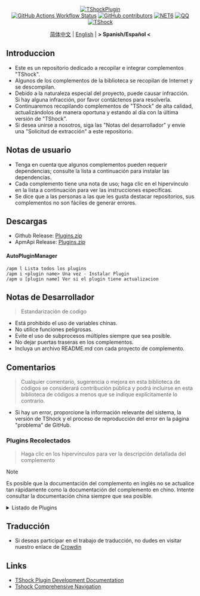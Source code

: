 <div align="center">
  
[![TShockPlugin](https://socialify.git.ci/UnrealMultiple/TShockPlugin/image?description=1&descriptionEditable=A%20TShock%20Chinese%20Plugin%20Collection%20Repository&forks=1&issues=1&language=1&logo=https%3A%2F%2Fgithub.com%2FUnrealMultiple%2FTShockPlugin%2Fblob%2Fmaster%2Ficon.png%3Fraw%3Dtrue&name=1&pattern=Circuit%20Board&pulls=1&stargazers=1&theme=Auto)](https://github.com/UnrealMultiple/TShockPlugin)  
[![GitHub Actions Workflow Status](https://img.shields.io/github/actions/workflow/status/UnrealMultiple/TShockPlugin/.github%2Fworkflows%2Fbuild.yml)](https://github.com/UnrealMultiple/TShockPlugin/actions)
[![GitHub contributors](https://img.shields.io/github/contributors/UnrealMultiple/TShockPlugin?style=flat)](https://github.com/UnrealMultiple/TShockPlugin/graphs/contributors)
[![NET6](https://img.shields.io/badge/Core-%20.NET_6-blue)](https://dotnet.microsoft.com/zh-cn/)
[![QQ](https://img.shields.io/badge/QQ-EB1923?logo=tencent-qq&logoColor=white)](https://qm.qq.com/cgi-bin/qm/qr?k=54tOesIU5g13yVBNFIuMBQ6AzjgE6f0m&jump_from=webapi&authKey=6jzafzJEqQGzq7b2mAHBw+Ws5uOdl83iIu7CvFmrfm/Xxbo2kNHKSNXJvDGYxhSW)
[![TShock](https://img.shields.io/badge/TShock5.2.0-2B579A.svg?&logo=TShock&logoColor=white)](https://github.com/Pryaxis/TShock)

[简体中文](README.md) | [English](README.en-US.md) | **&gt; Spanish/Español &lt;**

</div>

## Introduccion
- Este es un repositorio dedicado a recopilar e integrar complementos "TShock".
- Algunos de los complementos de la biblioteca se recopilan de Internet y se descompilan.
- Debido a la naturaleza especial del proyecto, puede causar infracción. Si hay alguna infracción, por favor contáctenos para resolverla.
- Continuaremos recopilando complementos de "TShock" de alta calidad, actualizándolos de manera oportuna y estando al día con la última versión de "TShock".
- Si desea unirse a nosotros, siga las "Notas del desarrollador" y envíe una "Solicitud de extracción" a este repositorio.


## Notas de usuario

- Tenga en cuenta que algunos complementos pueden requerir dependencias; consulte la lista a continuación para instalar las dependencias.
- Cada complemento tiene una nota de uso; haga clic en el hipervínculo en la lista a continuación para ver las instrucciones específicas.
- Se dice que a las personas a las que les gusta destacar repositorios, sus complementos no son fáciles de generar errores.

## Descargas

- Github Release: [Plugins.zip](https://github.com/UnrealMultiple/TShockPlugin/releases/download/V1.0.0.0/Plugins.zip)
- ApmApi Release: [Plugins.zip](http://api.terraria.ink:11434/plugin/get_all_plugins)

#### AutoPluginManager
    /apm l Lista todos los plugins
    /apm i <plugin name> Una vez - Instalar Plugin
    /apm u [plugin name] Ver si el plugin tiene actualizacion

## Notas de Desarrollador

> Estandarización de codigo

- Está prohibido el uso de variables chinas.
- No utilice funciones peligrosas.
- Evite el uso de subprocesos múltiples siempre que sea posible.
- No dejar puertas traseras en los complementos.
- Incluya un archivo README.md con cada proyecto de complemento.

## Comentarios

> Cualquier comentario, sugerencia o mejora en esta biblioteca de códigos se considerará contribución pública y podrá incluirse en esta biblioteca de códigos a menos que se indique explícitamente lo contrario.

- Si hay un error, proporcione la información relevante del sistema, la versión de TShock y el proceso de reproducción del error en la página "problema" de GitHub.

### Plugins Recolectados

> Haga clic en los hipervínculos para ver la descripción detallada del complemento

> [!NOTE]
> Es posible que la documentación del complemento en inglés no se actualice tan rápidamente como la documentación del complemento en chino.
> Intente consultar la documentación china siempre que sea posible.

<Details>
<Summary>Listado de Plugins</Summary>

| Nombre del plugin | Porcentaje de traducción | Descripcion del Plugin  | Dependencias |
| :-: | :-: | :-: | :-: |
| [AdditionalPylons](./src/AdditionalPylons/README.md) | 90.0% | Colocar más pilones | [LazyAPI](./src/LazyAPI/README.md) |
| [AIChatPlugin](./src/AIChatPlugin/README.md) | 0.0% | AI聊天插件 |  |
| [AnnouncementBoxPlus](./src/AnnouncementBoxPlus/README.md) | 0.0% | Mejora la funcionalidad de la caja de anuncios | [LazyAPI](./src/LazyAPI/README.md) |
| [AutoAirItem](./src/AutoAirItem/README.md) | 0.0% | Botes de basura automáticos | [LazyAPI](./src/LazyAPI/README.md) |
| [AutoBroadcast](./src/AutoBroadcast/README.md) | 0.0% | Transmisión automática | [LazyAPI](./src/LazyAPI/README.md) |
| [AutoClear](./src/AutoClear/README.md) | 0.0% | Limpieza automática inteligente | [LazyAPI](./src/LazyAPI/README.md) |
| [AutoFish](./src/AutoFish/README.md) | 0.0% | Pesca automática | [LazyAPI](./src/LazyAPI/README.md) |
| [AutoPluginManager](./src/AutoPluginManager/README.es-ES.md) | 69.1% | Actualice los complementos automáticamente con una sola tecla |  |
| [AutoReset](./src/AutoReset/README.md) | 0.0% | Reinicio completamente automático | [LazyAPI](./src/LazyAPI/README.md) |
| [AutoStoreItems](./src/AutoStoreItems/README.md) | 0.0% | Almacenamiento automático | [LazyAPI](./src/LazyAPI/README.md) |
| [AutoTeam](./src/AutoTeam/README.md) | 0.0% | Formación automática de equipos | [LazyAPI](./src/LazyAPI/README.md) |
| [Back](./src/Back/README.md) | 0.0% | Regresar al punto de muerte | [LazyAPI](./src/LazyAPI/README.md) |
| [BagPing](./src/BagPing/README.md) | 0.0% | Marcar las bolsas de tesoro en el mapa |  |
| [BanNpc](./src/BanNpc/README.md) | 0.0% | Previene la generación de monstruos | [LazyAPI](./src/LazyAPI/README.md) |
| [BedSet](./src/BedSet/README.md) | 0.0% | Establecer y registrar puntos de resurrección | [LazyAPI](./src/LazyAPI/README.md) |
| [BetterWhitelist](./src/BetterWhitelist/README.md) | 0.0% | Plugin de lista blanca | [LazyAPI](./src/LazyAPI/README.md) |
| [BridgeBuilder](./src/BridgeBuilder/README.md) | 0.0% | Construcción rápida de puentes | [LazyAPI](./src/LazyAPI/README.md) |
| [BuildMaster](./src/BuildMaster/README.md) | 0.0% | Modo Maestro Constructor para el Mini Juego Red Bean | [MiniGamesAPI](./src/MiniGamesAPI/README.md) |
| [CaiBot](./src/CaiBot/README.md) | 0.0% | Plugin adaptador CaiBot (Only support QQ) |  |
| [CaiBotLite](./src/CaiBotLite/README.md) | 0.0% | Plugin adaptador CaiBot (Only support QQ) |  |
| [CaiCustomEmojiCommand](./src/CaiCustomEmojiCommand/README.md) | 0.0% | Comando de emoji personalizado | [LazyAPI](./src/LazyAPI/README.md) |
| [CaiLib](./src/CaiLib/README.md) | 0.0% | Biblioteca de precarga de Cai | [SixLabors.ImageSharp]() |
| [CaiPacketDebug](./src/CaiPacketDebug/README.md) | 0.0% | Herramienta de depuración de paquetes Cai | [LazyAPI](./src/LazyAPI/README.md) [TrProtocol]() |
| [CaiRewardChest](./src/CaiRewardChest/README.md) | 0.0% | Convierte cofres generados naturalmente en cofres de recompensa que todos pueden reclamar una vez | [linq2db]() [LazyAPI](./src/LazyAPI/README.md) |
| [CGive](./src/CGive/README.md) | 0.0% | Comandos fuera de línea |  |
| [Challenger](./src/Challenger/README.md) | 100.0% | Modo Challenger |  |
| [Chameleon](./src/Chameleon/README.md) | 0.0% | Inicia sesión antes de entrar al servidor | [LazyAPI](./src/LazyAPI/README.md) |
| [ChattyBridge](./src/ChattyBridge/README.md) | 0.0% | Usado para el chat entre servidores | [LazyAPI](./src/LazyAPI/README.md) |
| [ChestRestore](./src/ChestRestore/README.md) | 0.0% | Objetos infinitos en servidores de recursos |  |
| [Chireiden.TShock.Omni](https://github.com/sgkoishi/yaaiomni/blob/master/README.md) | 0.0% | Otro plugin misceláneo para TShock - la parte central |  |
| [Chireiden.TShock.Omni.Misc](https://github.com/sgkoishi/yaaiomni/blob/master/README.md) | 0.0% | Otro plugin misceláneo para TShock - la parte miscelánea | [Chireiden.TShock.Omni](https://github.com/sgkoishi/yaaiomni/blob/master/README.md) |
| [CNPCShop](./src/CNPCShop/README.md) | 0.0% | Tienda personalizada de NPC |  |
| [ConsoleSql](./src/ConsoleSql/README.md) | 0.0% | Ejecutar sentencias SQL en la consola |  |
| [ConvertWorld](./src/ConvertWorld/README.md) | 0.0% | Convertir objetos del mundo al derrotar monstruos |  |
| [CreateSpawn](./src/CreateSpawn/README.md) | 0.0% | Generación de puntos de aparición | [LazyAPI](./src/LazyAPI/README.md) |
| [CriticalHit](./src/CriticalHit/README.md) | 0.0% | Indicación de golpe crítico |  |
| [Crossplay](https://github.com/UnrealMultiple/Crossplay/blob/main/README.md) | 0.0% | Permite el juego multiplataforma |  |
| [CustomMonster](./src/CustomMonster/README.md) | 0.0% | Personalizar, modificar y generar monstruos y jefes  |  |
| [DamageRuleLoot](./src/DamageRuleLoot/README.md) | 0.0% | Determinar la bolsa de tesoro caída basada en la relación de daño y transferir el cálculo de daño |  |
| [DamageStatistic](./src/DamageStatistic/README.md) | 100.0% | Mostrar el daño causado por cada jugador después de cada pelea de jefe |  |
| [DataSync](./src/DataSync/README.md) | 0.0% | Sincronización de progreso |  |
| [DeathDrop](./src/DeathDrop/README.md) | 100.0% | Botín aleatorio y personalizado al morir un monstruo |  |
| [DisableMonsLoot](./src/DisableMonsLoot/README.md) | 11.1% | Prohibir el botín de monstruos |  |
| [DonotFuck](./src/DonotFuck/README.md) | 15.0% | Prevenir groserías | [LazyAPI](./src/LazyAPI/README.md) |
| [DTEntryBlock](./src/DTEntryBlock/README.md) | 0.0% | Prevenir la entrada a mazmorras o templos |  |
| [Dummy](./src/Dummy/README.md) | 0.0% | Servidor de Pruebas (Ficticio) Para TEST | [LazyAPI](./src/LazyAPI/README.md) [TrProtocol]() |
| [DumpTerrariaID](./src/DumpTerrariaID/README.md) | 0.0% | Volcar las ID de Terraria |  |
| [DwTP](./src/DwTP/README.md) | 0.0% | Teletransportación por posicionamiento |  |
| [Economics.Core](./src/Economics.Core/README.md) | 0.0% | Plugin económico |  |
| [Economics.Deal](./src/Economics.Deal/README.md) | 0.0% | Plugin de comercio | [EconomicsAPI]() |
| [Economics.NPC](./src/Economics.NPC/README.md) | 0.0% | Recompensas personalizadas de monstruos | [EconomicsAPI]() |
| [Economics.Projectile](./src/Economics.Projectile/README.md) | 0.0% | Proyectiles personalizados | [EconomicsAPI]() [Economics.RPG](./src/Economics.RPG/README.md) |
| [Economics.Regain](./src/Economics.Regain/README.md) | 0.0% | Reciclaje de objetos | [EconomicsAPI]() |
| [Economics.RPG](./src/Economics.RPG/README.md) | 0.0% | Plugin RPG | [EconomicsAPI]() |
| [Economics.Shop](./src/Economics.Shop/README.md) | 0.0% | Plugin de tienda | [EconomicsAPI]() [Economics.RPG](./src/Economics.RPG/README.md) |
| [Economics.Skill](./src/Economics.Skill/README.md) | 0.0% | Plugin de habilidades | [EconomicsAPI]() [Jint]() [Economics.RPG](./src/Economics.RPG/README.md) |
| [Economics.Task](./src/Economics.Task/README.md) | 0.0% | Plugin de tareas | [EconomicsAPI]() [Economics.RPG](./src/Economics.RPG/README.md) |
| [Economics.WeaponPlus](./src/Economics.WeaponPlus/README.md) | 0.0% | Mejora de armas | [EconomicsAPI]() |
| [EndureBoost](./src/EndureBoost/README.md) | 0.0% | Otorga un buff específico cuando el jugador tiene una cantidad determinada de objetos |  |
| [EssentialsPlus](./src/EssentialsPlus/README.es-ES.md) | 99.2% | Comandos de gestión adicionales | [LazyAPI](./src/LazyAPI/README.md) |
| [Ezperm](./src/Ezperm/README.md) | 0.0% | Cambio por lotes de permisos | [LazyAPI](./src/LazyAPI/README.md) |
| [FishShop](https://github.com/UnrealMultiple/TShockFishShop/blob/master/README.md) | 0.0% | Tienda de peces |  |
| [GenerateMap](./src/GenerateMap/README.md) | 0.0% | Generar imágenes de mapas | [CaiLib](./src/CaiLib/README.md) |
| [GolfRewards](./src/GolfRewards/README.md) | 0.0% | Recompensas de golf |  |
| [GoodNight](./src/GoodNight/README.md) | 0.0% | Toque de queda |  |
| [HardPlayerDrop](./src/HardPlayerDrop/README.md) | 0.0% | Los jugadores en modo Hardcore sueltan corazones de vida al morir |  |
| [HelpPlus](./src/HelpPlus/README.md) | 0.0% | Corrige y mejora el comando de ayuda |  |
| [History](./src/History/README.md) | 0.0% | Registra un historial en formato de tabla |  |
| [HouseRegion](./src/HouseRegion/README.md) | 0.0% | Plugin de reclamación de tierras | [LazyAPI](./src/LazyAPI/README.md) |
| [Invincibility](./src/Invincibility/README.md) | 0.0% | Invencibilidad limitada en el tiempo |  |
| [ItemBox](./src/ItemBox/README.md) | 0.0% | Inventario fuera de línea |  |
| [ItemDecoration](./src/ItemDecoration/README.es-ES.md) | 100.0% | Muestra el spryte y texto de info y damage del item seleccionado | [LazyAPI](./src/LazyAPI/README.md) |
| [ItemPreserver](./src/ItemPreserver/README.md) | 50.0% | Conserva ítems específicos de la consumición |  |
| [JourneyUnlock](./src/JourneyUnlock/README.md) | 6.3% | Desbloquea ítems del modo Journey |  |
| [Lagrange.XocMat.Adapter](./src/Lagrange.XocMat.Adapter/README.md) | 0.0% | Plugin adaptador para el bot Lagrange.XocMat | [SixLabors.ImageSharp]() |
| [LazyAPI](./src/LazyAPI/README.md) | 0.0% | Biblioteca base para plugins | [linq2db]() |
| [LifemaxExtra](./src/LifemaxExtra/README.md) | 0.0% | Comer más frutas/cristales de vida | [LazyAPI](./src/LazyAPI/README.md) |
| [ListPlugins](./src/ListPlugins/README.md) | 16.7% | Lista los plugins instalados |  |
| [MapTp](./src/MapTp/README.md) | 100.0% | Teletransportarse con doble clic en el mapa |  |
| [MiniGamesAPI](./src/MiniGamesAPI/README.md) | 0.0% | API para el mini-juego de pasta de frijol |  |
| [ModifyWeapons](./src/ModifyWeapons/README.md) | 0.0% | Deje que los jugadores realicen dos Sprint | [LazyAPI](./src/LazyAPI/README.md) |
| [MonsterRegen](./src/MonsterRegen/README.md) | 0.0% | Regeneración de progreso de monstruos |  |
| [MusicPlayer](./src/MusicPlayer/README.md) | 0.0% | Reproductor de música simple |  |
| [Noagent](./src/Noagent/README.md) | 0.0% | Prohíbe que las IPs de proxy ingresen al servidor |  |
| [NormalDropsBags](./src/NormalDropsBags/README.md) | 0.0% | Suelta bolsas de tesoros en dificultad normal |  |
| [NoteWall](./src/NoteWall/README.md) | 0.0% | Los jugadores pueden dejar y ver notas aquí. | [LazyAPI](./src/LazyAPI/README.md) [linq2db]() |
| [OnlineGiftPackage](./src/OnlineGiftPackage/README.md) | 0.0% | Paquete de regalos en línea |  |
| [PacketsStop](./src/PacketsStop/README.md) | 0.0% | Interceptación de paquetes |  |
| [PermaBuff](./src/PermaBuff/README.md) | 0.0% | Buff permanente |  |
| [PerPlayerLoot](./src/PerPlayerLoot/README.md) | 0.0% | Cofre separado para el botín del jugador |  |
| [PersonalPermission](./src/PersonalPermission/README.md) | 0.0% | Establece permisos individualmente para los jugadores |  |
| [Platform](./src/Platform/README.md) | 0.0% | Determina el dispositivo del jugador |  |
| [PlayerManager](https://github.com/UnrealMultiple/TShockPlayerManager/blob/master/README.md) | 0.0% | Administrador de jugadores de Hufang |  |
| [PlayerRandomSwapper](./src/PlayerRandomSwapper/README.md) | 0.0% | Intercambio de posiciones aleatorio de jugadores | [LazyAPI](./src/LazyAPI/README.md) |
| [PlayerSpeed](./src/PlayerSpeed/README.md) | 0.0% | Interceptación de paquetes | [LazyAPI](./src/LazyAPI/README.md) |
| [ProgressBag](./src/ProgressBag/README.md) | 0.0% | Paquete de progreso | [LazyAPI](./src/LazyAPI/README.md) |
| [ProgressControls](./src/ProgressControls/README.md) | 0.0% | Planificador (Automatiza el control del servidor) |  |
| [ProgressRestrict](./src/ProgressRestrict/README.md) | 0.0% | Detección de super progreso | [DataSync](./src/DataSync/README.md) |
| [ProxyProtocolSocket](./src/ProxyProtocolSocket/README.md) | 0.0% | Acepta conexiones de protocolo proxy |  |
| [PvPer](./src/PvPer/README.md) | 0.0% | Sistema de duelos |  |
| [QRCoder](./src/QRCoder/README.md) | 0.0% | Generador de Códigos QR |  |
| [RainbowChat](./src/RainbowChat/README.md) | 0.0% | Colores aleatorios en el chat |  |
| [RandomBroadcast](./src/RandomBroadcast/README.md) | 0.0% | Transmisión aleatoria |  |
| [RandRespawn](./src/RandRespawn/README.md) | 0.0% | Punto de aparición aleatorio |  |
| [RealTime](./src/RealTime/README.md) | 0.0% | Sincroniza la hora del servidor con la hora real |  |
| [RebirthCoin](./src/RebirthCoin/README.md) | 0.0% | Consume ítems designados para revivir al jugador |  |
| [RecipesBrowser](./src/RecipesBrowser/README.md) | 0.0% | Mesa de trabajo |  |
| [ReFishTask](./src/ReFishTask/README.md) | 0.0% | Refresca automáticamente las tareas del pescador |  |
| [RegionView](./src/RegionView/README.md) | 0.0% | Muestra los límites de las áreas |  |
| [Respawn](./src/Respawn/README.md) | 0.0% | Reaparece en el lugar de la muerte |  |
| [RestInventory](./src/RestInventory/README.md) | 0.0% | Proporciona una interfaz de consulta REST para la mochila |  |
| [ReverseWorld](./src/ReverseWorld/README.md) | 0.0% | Complemento de Inversión del Mundo y Colocación de Minas Terrestres |  |
| [RolesModifying](./src/RolesModifying/README.md) | 0.0% | Modificar mochila del jugador |  |
| [Sandstorm](./src/Sandstorm/README.md) | 0.0% | Alterna la tormenta de arena |  |
| [ServerTools](./src/ServerTools/README.md) | 0.0% | Herramientas de administración del servidor | [LazyAPI](./src/LazyAPI/README.md) [linq2db]() |
| [SessionSentinel](./src/SessionSentinel/README.md) | 0.0% | Maneja jugadores que no envían paquetes de datos por mucho tiempo |  |
| [ShortCommand](./src/ShortCommand/README.md) | 0.0% | Comando corto |  |
| [ShowArmors](./src/ShowArmors/README.md) | 0.0% | Muestra la barra de equipo |  |
| [SignInSign](./src/SignInSign/README.md) | 0.0% | Plugin de inicio de sesión con cartel |  |
| [SimultaneousUseFix](./src/SimultaneousUseFix/README.md) | 0.0% | Resuelve problemas como el martillo doble atascado y la metralleta de estrellas | [Chireiden.TShock.Omni](https://github.com/sgkoishi/yaaiomni/blob/master/README.md) |
| [SmartRegions](./src/SmartRegions/README.md) | 0.0% | Regiones inteligentes |  |
| [SpawnInfra](./src/SpawnInfra/README.md) | 0.0% | Genera infraestructura básica |  |
| [SpclPerm](./src/SpclPerm/README.md) | 0.0% | Privilegios del propietario del servidor |  |
| [StatusTextManager](./src/StatusTextManager/README.md) | 100.0% | Plugin para gestionar el texto de estado en PC |  |
| [SurfaceBlock](./src/SurfaceBlock/README.md) | 0.0% | Prohibir proyectiles en la superficie  | [LazyAPI](./src/LazyAPI/README.md) |
| [SurvivalCrisis](./src/SurvivalCrisis/README.md) | 0.0% | 'Among Us' como un juego'' |  |
| [SwitchCommands](./src/SwitchCommands/README.md) | 0.0% | Ejecuta comandos en regiones |  |
| [TeleportRequest](./src/TeleportRequest/README.md) | 0.0% | Solicitud de teletransporte |  |
| [TimeRate](./src/TimeRate/README.md) | 0.0% | Modifica la aceleración del tiempo usando comandos, y soporta el sueño de los jugadores para activar eventos |  |
| [TimerKeeper](./src/TimerKeeper/README.md) | 0.0% | Guarda el estado del temporizador |  |
| [TownNPCHomes](./src/TownNPCHomes/README.md) | 0.0% | Casa rápida de NPC |  |
| [TransferPatch](./src/TransferPatch/README.md) | 0.0% | 翻译补丁 |  |
| [UnseenInventory](./src/UnseenInventory/README.md) | 0.0% | Permite que el servidor genere ítems "inobtenibles" |  |
| [VBY.Common](https://github.com/UnrealMultiple/MyPlugin/blob/master/docs/VBY.Common.md) | 0.0% | Biblioteca base para plugins VBY |  |
| [VBY.GameContentModify](https://github.com/UnrealMultiple/MyPlugin/blob/master/docs/VBY.GameContentModify.md) | 0.0% | Modificaciones personalizables para cierto contenido del juego (super) | [VBY.Common](https://github.com/UnrealMultiple/MyPlugin/blob/master/docs/VBY.Common.md) |
| [VBY.OtherCommand](https://github.com/UnrealMultiple/MyPlugin/blob/master/docs/VBY.OtherCommand.md) | 0.0% | Proveer algunos otros comandos auxiliares | [VBY.Common](https://github.com/UnrealMultiple/MyPlugin/blob/master/docs/VBY.Common.md) |
| [VBY.PluginLoader](https://github.com/UnrealMultiple/MyPlugin/blob/master/docs/VBY.PluginLoader.md) | 0.0% | Un cargador de plugins que permite la recarga en caliente |  |
| [VBY.PluginLoaderAutoReload](https://github.com/UnrealMultiple/MyPlugin/blob/master/docs/VBY.PluginLoaderAutoReload.md) | 0.0% | VBY.PluginLoader的扩展, 自动热重载插件 | [VBY.PluginLoader](https://github.com/UnrealMultiple/MyPlugin/blob/master/docs/VBY.PluginLoader.md) |
| [VeinMiner](./src/VeinMiner/README.md) | 0.0% | Minado en cadena |  |
| [VotePlus](./src/VotePlus/README.md) | 96.1% | Votación multifuncional |  |
| [WeaponPlus](./src/WeaponPlus/README.md) | 100.0% | Versión de monedas para mejorar armas |  |
| [WikiLangPackLoader](./src/WikiLangPackLoader/README.md) | 100.0% | Cargue el paquete de idioma wiki para el servidor. |  |
| [WorldModify](https://github.com/UnrealMultiple/TShockWorldModify/blob/master/README.md) | 0.0% | Editor del mundo, permite modificar la mayoría de los parámetros del mundo |  |
| [ZHIPlayerManager](./src/ZHIPlayerManager/README.md) | 62.1% | Plugin de gestión de jugadores de Zhi |  |

</Details>

## Traducción

- Si deseas participar en el trabajo de traducción, no dudes en visitar nuestro enlace de [Crowdin](https://es.crowdin.com/project/tshock-chinese-plugin)

## Links

- [TShock Plugin Development Documentation](https://github.com/ACaiCat/TShockPluginDocument)
- [Tshock Comprehensive Navigation](https://github.com/UnrealMultiple/Tshock-nav)

